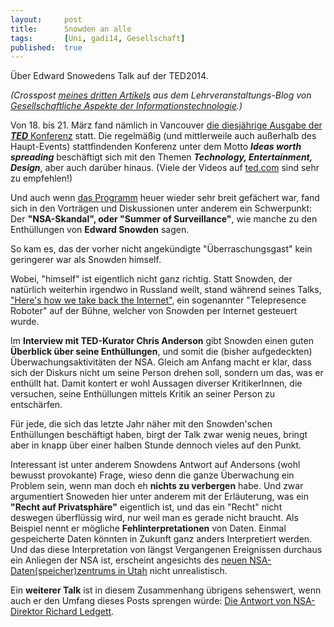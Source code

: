 ```yaml
---
layout: 	post
title: 		Snowden an alle
tags: 		[Uni, gadi14, Gesellschaft]
published: 	true
---
```


&Uuml;ber Edward Snowedens Talk auf der TED2014.

*(Crosspost [meines dritten Artikels](http://tugll.tugraz.at/blog/view/41510/snowden-an-alle-holt-euch-das-internet-zuruck) aus dem Lehrveranstaltungs-Blog von [Gesellschaftliche Aspekte der Informationstechnologie](http://blog.2904.cc/2014/03/14/gadi14/).)*

Von 18. bis 21. M&auml;rz fand n&auml;mlich in Vancouver <a href="http://www.ted.com/talks/browse?event=256&amp;sort=newest">die&nbsp;diesj&auml;hrige Ausgabe der <strong><em>TED</em></strong> Konferenz</a> statt. Die regelm&auml;&szlig;ig (und mittlerweile auch au&szlig;erhalb des Haupt-Events) stattfindenden Konferenz unter dem Motto&nbsp;<strong><em>Ideas worth spreading</em></strong> besch&auml;ftigt sich mit den Themen <strong><em>Technology, Entertainment, Design</em></strong>, aber auch dar&uuml;ber hinaus. (Viele der Videos auf <a href="http://ted.com">ted.com</a> sind sehr zu empfehlen!)

Und auch wenn <a href="http://conferences.ted.com/TED2014/program/guide.php">das Programm</a> heuer wieder sehr breit gef&auml;chert war, fand sich in den Vortr&auml;gen und Diskussionen unter anderem ein Schwerpunkt: Der <strong>"NSA-Skandal", oder "Summer of Surveillance"</strong>, wie manche zu den Enth&uuml;llungen von <strong>Edward Snowden</strong> sagen.

So kam es, das der vorher nicht angek&uuml;ndigte "&Uuml;berraschungsgast" kein geringerer war als Snowden himself.

Wobei, "himself" ist eigentlich nicht ganz richtig. Statt Snowden, der nat&uuml;rlich weiterhin irgendwo in Russland weilt, stand w&auml;hrend seines Talks, <a href="http://on.ted.com/tm0Z">"Here's how we take back the Internet"</a>, ein sogenannter "Telepresence Roboter" auf der B&uuml;hne, welcher von Snowden per Internet gesteuert wurde.

Im <strong>Interview mit TED-Kurator Chris Anderson</strong> gibt Snowden einen guten <strong>&Uuml;berblick &uuml;ber seine Enth&uuml;llungen</strong>, und somit die (bisher aufgedeckten) &Uuml;berwachungsaktivit&auml;ten der NSA. Gleich am Anfang macht er klar, dass sich der Diskurs nicht um seine Person drehen soll, sondern um das, was er enth&uuml;llt hat. Damit kontert er wohl Aussagen diverser KritikerInnen, die versuchen, seine Enth&uuml;llungen mittels Kritik an seiner Person zu entsch&auml;rfen.

F&uuml;r jede, die sich das letzte Jahr n&auml;her mit den Snowden'schen Enth&uuml;llungen besch&auml;ftigt haben, birgt der Talk zwar wenig neues, bringt aber in knapp &uuml;ber einer halben Stunde dennoch vieles auf den Punkt.

Interessant ist unter anderem Snowdens Antwort auf Andersons (wohl bewusst provokante) Frage, wieso denn die ganze &Uuml;berwachung ein Problem sein, wenn man doch eh <strong>nichts zu verbergen</strong> habe. Und zwar argumentiert Snoweden hier unter anderem mit der Erl&auml;uterung, was ein <strong>"Recht auf Privatsph&auml;re"</strong> eigentlich ist, und das ein "Recht" nicht deswegen &uuml;berfl&uuml;ssig wird, nur weil man es gerade nicht braucht. Als Beispiel nennt er m&ouml;gliche <strong>Fehlinterpretationen</strong> von Daten. Einmal gespeicherte Daten k&ouml;nnten in Zukunft ganz anders Interpretiert werden. Und das diese Interpretation von l&auml;ngst Vergangenen Ereignissen durchaus ein Anliegen der NSA ist, erscheint angesichts des <a href="https://en.wikipedia.org/wiki/Utah_Data_Center">neuen NSA-Daten(speicher)zentrums in Utah</a> nicht unrealistisch.</p>


Ein <strong>weiterer Talk</strong> ist in diesem Zusammenhang &uuml;brigens sehenswert, wenn auch er den Umfang dieses Posts sprengen w&uuml;rde: <a href="http://on.ted.com/a06N7">Die Antwort von NSA-Direktor Richard Ledgett</a>.